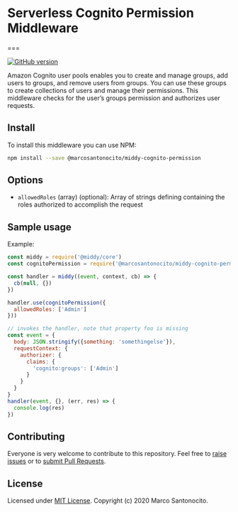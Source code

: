 # Serverless Cognito Permission Middleware
===

[![GitHub version](https://badge.fury.io/gh/santonocito%2Fmiddy-cognito-groups-authorizer.svg)](https://badge.fury.io/gh/santonocito%2Fmiddy-cognito-groups-authorizer)

Amazon Cognito user pools enables you to create and manage groups, add users to groups, and remove users from groups. You can use these groups to create collections of users and manage their permissions. This middleware checks for the user’s groups permission and authorizes user requests.

## Install

To install this middleware you can use NPM:

```bash
npm install --save @marcosantonocito/middy-cognito-permission
```

## Options

 - `allowedRoles` (array) (optional): Array of strings defining containing the roles authorized to accomplish the request


## Sample usage

Example:

```javascript
const middy = require('@middy/core')
const cognitoPermission = require('@marcosantonocito/middy-cognito-permission')

const handler = middy((event, context, cb) => {
  cb(null, {})
})

handler.use(cognitoPermission({
  allowedRoles: ['Admin']
}))

// invokes the handler, note that property foo is missing
const event = {
  body: JSON.stringify({something: 'somethingelse'}),
  requestContext: {
    authorizer: {
      claims: {
        'cognito:groups': ['Admin']
      }
    }
  }
}
handler(event, {}, (err, res) => {
  console.log(res)
})
```

## Contributing

Everyone is very welcome to contribute to this repository. Feel free to [raise issues](https://github.com/santonocito/middy-cognito-permission/issues) or to [submit Pull Requests](https://github.com/santonocito/middy-cognito-permission/pulls).


## License

Licensed under [MIT License](LICENSE). Copyright (c) 2020 Marco Santonocito.